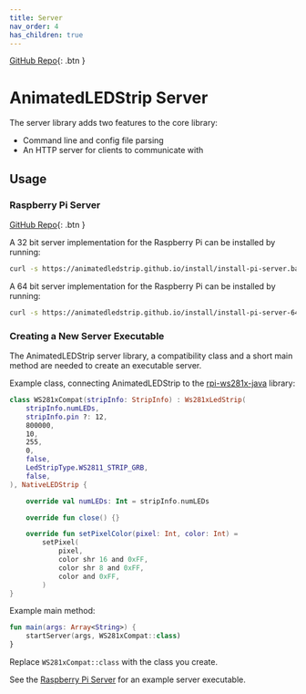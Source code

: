 ```yaml
---
title: Server
nav_order: 4
has_children: true
---
```


[GitHub Repo](https://github.com/AnimatedLEDStrip/server){: .btn }

# AnimatedLEDStrip Server

The server library adds two features to the core library:

- Command line and config file parsing
- An HTTP server for clients to communicate with

## Usage

### Raspberry Pi Server

[GitHub Repo](https://github.com/AnimatedLEDStrip/server-pi){: .btn }

A 32 bit server implementation for the Raspberry Pi can be installed by running:

```bash
curl -s https://animatedledstrip.github.io/install/install-pi-server.bash | sudo bash
```

A 64 bit server implementation for the Raspberry Pi can be installed by running:

```bash
curl -s https://animatedledstrip.github.io/install/install-pi-server-64bit.bash | sudo bash
```

### Creating a New Server Executable

The AnimatedLEDStrip server library, a compatibility class and a short main method are needed to create an executable server.

Example class, connecting AnimatedLEDStrip to the [rpi-ws281x-java](https://github.com/rpi-ws281x/rpi-ws281x-java) library:

```kotlin
class WS281xCompat(stripInfo: StripInfo) : Ws281xLedStrip(
    stripInfo.numLEDs,
    stripInfo.pin ?: 12,
    800000,
    10,
    255,
    0,
    false,
    LedStripType.WS2811_STRIP_GRB,
    false,
), NativeLEDStrip {

    override val numLEDs: Int = stripInfo.numLEDs

    override fun close() {}

    override fun setPixelColor(pixel: Int, color: Int) =
        setPixel(
            pixel,
            color shr 16 and 0xFF,
            color shr 8 and 0xFF,
            color and 0xFF,
        )
}
```

Example main method:

```kotlin
fun main(args: Array<String>) {
    startServer(args, WS281xCompat::class)
}
```

Replace `WS281xCompat::class` with the class you create.

See the [Raspberry Pi Server](#raspberry-pi-server) for an example server executable.
